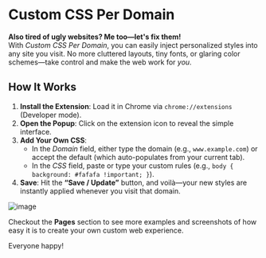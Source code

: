 # Custom CSS Per Domain

**Also tired of ugly websites? Me too—let's fix them!**  
With *Custom CSS Per Domain*, you can easily inject personalized styles into any site you visit. No more cluttered layouts, tiny fonts, or glaring color schemes—take control and make the web work for *you*.

## How It Works

1. **Install the Extension**: Load it in Chrome via `chrome://extensions` (Developer mode).
2. **Open the Popup**: Click on the extension icon to reveal the simple interface.
3. **Add Your Own CSS**:  
   - In the *Domain* field, either type the domain (e.g., `www.example.com`) or accept the default (which auto-populates from your current tab).  
   - In the *CSS* field, paste or type your custom rules (e.g., `body { background: #fafafa !important; }`).  
4. **Save**: Hit the **“Save / Update”** button, and voilà—your new styles are instantly applied whenever you visit that domain.  

![image](https://github.com/user-attachments/assets/c8099373-41a7-4d10-b449-4092a8713e7e)


Checkout the **Pages** section to see more examples and screenshots of how easy it is to create your own custom web experience.

Everyone happy!
